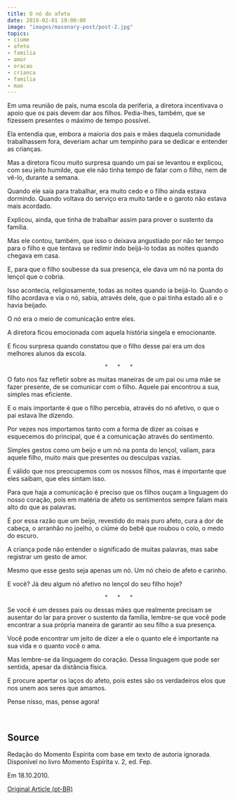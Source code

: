 ```yaml
---
title: O nó do afeto
date: 2019-02-01 19:00:00
image: "images/masonary-post/post-2.jpg"
topics: 
- ciume
- afeto
- familia
- amor
- oracao
- crianca
- familia
- mae
---
```


Em uma reunião de pais, numa escola da periferia, a diretora incentivava o
apoio que os pais devem dar aos filhos. Pedia-lhes, também, que se fizessem
presentes o máximo de tempo possível.

Ela entendia que, embora a maioria dos pais e mães daquela comunidade
trabalhassem fora, deveriam achar um tempinho para se dedicar e entender as
crianças.

Mas a diretora ficou muito surpresa quando um pai se levantou e explicou, com
seu jeito humilde, que ele não tinha tempo de falar com o filho, nem de vê-lo,
durante a semana.

Quando ele saía para trabalhar, era muito cedo e o filho ainda estava dormindo.
Quando voltava do serviço era muito tarde e o garoto não estava mais acordado.

Explicou, ainda, que tinha de trabalhar assim para prover o sustento da
família.

Mas ele contou, também, que isso o deixava angustiado por não ter tempo para o
filho e que tentava se redimir indo beijá-lo todas as noites quando chegava em
casa.

E, para que o filho soubesse da sua presença, ele dava um nó na ponta do lençol
que o cobria.

Isso acontecia, religiosamente, todas as noites quando ia beijá-lo. Quando o
filho acordava e via o nó, sabia, através dele, que o pai tinha estado ali e o
havia beijado.

O nó era o meio de comunicação entre eles.

A diretora ficou emocionada com aquela história singela e emocionante.

E ficou surpresa quando constatou que o filho desse pai era um dos melhores
alunos da escola.

                                   *   *   *

O fato nos faz refletir sobre as muitas maneiras de um pai ou uma mãe se fazer
presente, de se comunicar com o filho. Aquele pai encontrou a sua, simples mas
eficiente.

E o mais importante é que o filho percebia, através do nó afetivo, o que o pai
estava lhe dizendo.

Por vezes nos importamos tanto com a forma de dizer as coisas e esquecemos do
principal, que é a comunicação através do sentimento.

Simples gestos como um beijo e um nó na ponta do lençol, valiam, para aquele
filho, muito mais que presentes ou desculpas vazias.

É válido que nos preocupemos com os nossos filhos, mas é importante que eles
saibam, que eles sintam isso.

Para que haja a comunicação é preciso que os filhos ouçam a linguagem do nosso
coração, pois em matéria de afeto os sentimentos sempre falam mais alto do que
as palavras.

É por essa razão que um beijo, revestido do mais puro afeto, cura a dor de
cabeça, o arranhão no joelho, o ciúme do bebê que roubou o colo, o medo do
escuro.

A criança pode não entender o significado de muitas palavras, mas sabe
registrar um gesto de amor.

Mesmo que esse gesto seja apenas um nó. Um nó cheio de afeto e carinho.

E você? Já deu algum nó afetivo no lençol do seu filho hoje?

                                   *   *   *

Se você é um desses pais ou dessas mães que realmente precisam se ausentar do
lar para prover o sustento da família, lembre-se que você pode encontrar a sua
própria maneira de garantir ao seu filho a sua presença.

Você pode encontrar um jeito de dizer a ele o quanto ele é importante na sua
vida e o quanto você o ama.

Mas lembre-se da linguagem do coração. Dessa linguagem que pode ser sentida,
apesar da distância física.

E procure apertar os laços do afeto, pois estes são os verdadeiros elos que nos
unem aos seres que amamos.

Pense nisso, mas, pense agora!

 

## Source
Redação do Momento Espírita com base em texto de autoria ignorada.
Disponível no livro Momento Espírita v. 2, ed. Fep.

Em 18.10.2010.


[Original Article (pt-BR)](http://momento.com.br/pt/ler_texto.php?id=422)
